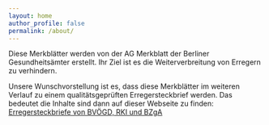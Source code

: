 ```yaml
---
layout: home
author_profile: false
permalink: /about/
---
```


Diese Merkblätter werden von der AG Merkblatt der Berliner Gesundheitsämter erstellt. Ihr Ziel ist es die Weiterverbreitung von Erregern zu verhindern.

Unsere Wunschvorstellung ist es, dass diese Merkblätter im weiteren Verlauf zu einem qualitätsgeprüften Erregersteckbrief werden. Das bedeutet die Inhalte sind dann auf dieser Webseite zu finden: [Erregersteckbriefe von BVÖGD, RKI und BZgA](https://www.infektionsschutz.de/erregersteckbriefe/)
